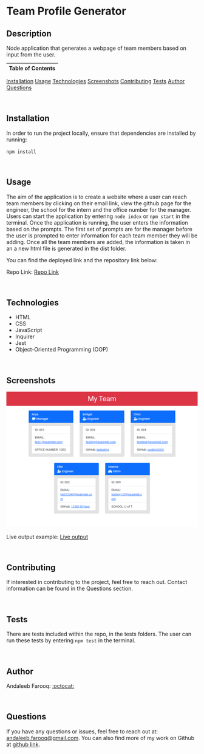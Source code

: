 # Team Profile Generator

## Description
Node application that generates a webpage of team members based on input from the user.



Table of Contents |
-------------------|
[Installation](#Installation)
[Usage](#Usage)
[Technologies](#Technologies)
[Screenshots](#Screenshots)
[Contributing](#Contributing)
[Tests](#Tests)
[Author](#Author)
[Questions](#Questions)

<br />

## Installation

In order to run the project locally, ensure that dependencies are installed by running:

`npm install`

<br />

## Usage

The aim of the application is to create a website where a user can reach team members by clicking on their email link, view the github page for the engineer, the school for the intern and the office number for the manager. Users can start the application by entering `node index` or `npm start` in the terminal. Once the application is running, the user enters the information based on the prompts. The first set of prompts are for the manager before the user is prompted to enter information for each team member they will be adding. Once all the team members are added, the information is taken in an a new html file is generated in the dist folder.

You can find the deployed link and the repository link below:

Repo Link: [Repo Link](https://github.com/cerafinn/team-profile-generator)

<br />

## Technologies

* HTML
* CSS
* JavaScript
* Inquirer
* Jest
* Object-Oriented Programming (OOP)

<br />

## Screenshots

![IMG](/assets/team-profile-generator-screenshot.png)

Live output example: [Live output](https://cerafinn.github.io/team-profile-generator)

<br />

## Contributing

If interested in contributing to the project, feel free to reach out. Contact information can be found in the Questions section.

<br />



## Tests

There are tests included within the repo, in the tests folders. The user can run these tests by entering `npm test` in the terminal.

<br />

## Author

Andaleeb Farooq: [:octocat:](https://github.com/cerafinn)

<br />

## Questions

If you have any questions or issues, feel free to reach out at: andaleeb.farooq@gmail.com.
You can also find more of my work on Github at [github link](https://github.com/cerafinn).
